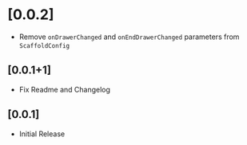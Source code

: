# [0.0.2]

* Remove `onDrawerChanged` and `onEndDrawerChanged` parameters from `ScaffoldConfig`

## [0.0.1+1]

* Fix Readme and Changelog

## [0.0.1]

* Initial Release